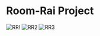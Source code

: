 # Room-Rai Project
![RR!](https://user-images.githubusercontent.com/78303835/209333434-9904d5e7-b8e3-45b8-b2a4-bf00b74c97e4.png)
![RR2](https://user-images.githubusercontent.com/78303835/209333455-5844bac2-19b9-48ec-91c9-4443b6067aed.png)
![RR3](https://user-images.githubusercontent.com/78303835/209333473-e1f0751a-fef6-4f1f-8ed2-c923a90b3d04.png)
